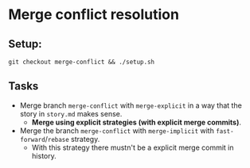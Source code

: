 # Merge conflict resolution

## Setup:
```shell
git checkout merge-conflict && ./setup.sh
```

## Tasks
- Merge branch `merge-conflict` with `merge-explicit` in a way that the story in `story.md` makes sense.
    - **Merge using explicit strategies (with explicit merge commits)**.
- Merge the branch `merge-conflict` with `merge-implicit` with `fast-forward`/`rebase` strategy.
    - With this strategy there mustn't be a explicit merge commit in history. 